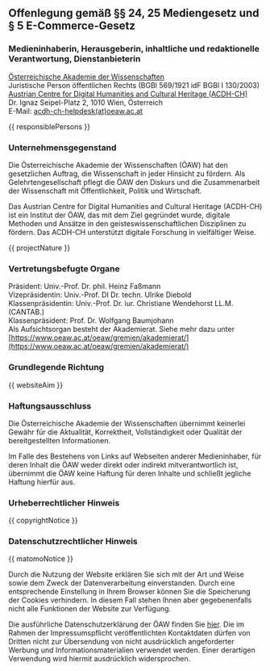 ## Offenlegung gemäß §§ 24, 25 Mediengesetz und § 5 E-Commerce-Gesetz

### Medieninhaberin, Herausgeberin, inhaltliche und redaktionelle Verantwortung, Dienstanbieterin

[Österreichische Akademie der Wissenschaften](https://www.oeaw.ac.at) \
Juristische Person öffentlichen Rechts (BGBl 569/1921 idF BGBl I 130/2003) \
[Austrian Centre for Digital Humanities and Cultural Heritage (ACDH-CH)](https://acdh.oeaw.ac.at) \
Dr. Ignaz Seipel-Platz 2, 1010 Wien, Österreich \
E-Mail: [acdh-ch-helpdesk(at)oeaw.ac.at](mailto:acdh-ch-helpdesk@oeaw.ac.at)

{{ responsiblePersons }}

### Unternehmensgegenstand

Die Österreichische Akademie der Wissenschaften (ÖAW) hat den gesetzlichen Auftrag, die Wissenschaft
in jeder Hinsicht zu fördern. Als Gelehrtengesellschaft pflegt die ÖAW den Diskurs und die
Zusammenarbeit der Wissenschaft mit Öffentlichkeit, Politik und Wirtschaft.

Das Austrian Centre for Digital Humanities and Cultural Heritage (ACDH-CH) ist ein Institut der ÖAW,
das mit dem Ziel gegründet wurde, digitale Methoden und Ansätze in den geisteswissenschaftlichen
Disziplinen zu fördern. Das ACDH-CH unterstützt digitale Forschung in vielfältiger Weise.

{{ projectNature }}

### Vertretungsbefugte Organe

Präsident: Univ.-Prof. Dr. phil. Heinz Faßmann \
Vizepräsidentin: Univ.-Prof. DI Dr. techn. Ulrike Diebold \
Klassenpräsidentin: Univ.-Prof. Dr. iur. Christiane Wendehorst LL.M. (CANTAB.) \
Klassenpräsident: Prof. Dr. Wolfgang Baumjohann \
Als Aufsichtsorgan besteht der Akademierat. Siehe mehr dazu unter
[https://www.oeaw.ac.at/oeaw/gremien/akademierat/](https://www.oeaw.ac.at/oeaw/gremien/akademierat/)

### Grundlegende Richtung

{{ websiteAim }}

### Haftungsausschluss

Die Österreichische Akademie der Wissenschaften übernimmt keinerlei Gewähr für die Aktualität,
Korrektheit, Vollständigkeit oder Qualität der bereitgestellten Informationen.

Im Falle des Bestehens von Links auf Webseiten anderer Medieninhaber, für deren Inhalt die ÖAW weder
direkt oder indirekt mitverantwortlich ist, übernimmt die ÖAW keine Haftung für deren Inhalte und
schließt jegliche Haftung hierfür aus.

### Urheberrechtlicher Hinweis

{{ copyrightNotice }}

### Datenschutzrechtlicher Hinweis

{{ matomoNotice }}

Durch die Nutzung der Website erklären Sie sich mit der Art und Weise sowie dem Zweck der
Datenverarbeitung einverstanden. Durch eine entsprechende Einstellung in Ihrem Browser können Sie
die Speicherung der Cookies verhindern. In diesem Fall stehen Ihnen aber gegebenenfalls nicht alle
Funktionen der Website zur Verfügung.

Die ausführliche Datenschutzerklärung der ÖAW finden Sie
[hier](https://www.oeaw.ac.at/oeaw/datenschutz). Die im Rahmen der Impressumspflicht
veröffentlichten Kontaktdaten dürfen von Dritten nicht zur Übersendung von nicht ausdrücklich
angeforderter Werbung und Informationsmaterialien verwendet werden. Einer derartigen Verwendung wird
hiermit ausdrücklich widersprochen.
